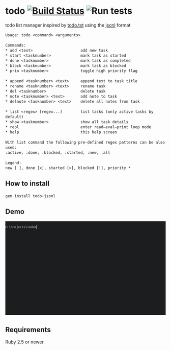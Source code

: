 # todo [![Build Status](https://travis-ci.org/gaborbata/todo.svg?branch=master)](https://travis-ci.org/gaborbata/todo) ![Run tests](https://github.com/gaborbata/todo/workflows/Run%20tests/badge.svg)

todo list manager inspired by [todo.txt](http://todotxt.org) using the [jsonl](http://jsonlines.org) format

```
Usage: todo <command> <arguments>

Commands:
* add <text>                     add new task
* start <tasknumber>             mark task as started
* done <tasknumber>              mark task as completed
* block <tasknumber>             mark task as blocked
* prio <tasknumber>              toggle high priority flag

* append <tasknumber> <text>     append text to task title
* rename <tasknumber> <text>     rename task
* del <tasknumber>               delete task
* note <tasknumber> <text>       add note to task
* delnote <tasknumber> <text>    delete all notes from task

* list <regex> [regex...]        list tasks (only active tasks by default)
* show <tasknumber>              show all task details
* repl                           enter read–eval–print loop mode
* help                           this help screen

With list command the following pre-defined regex patterns can be also used:
:active, :done, :blocked, :started, :new, :all

Legend:
new [ ], done [x], started [>], blocked [!], priority *
```

## How to install

```
gem install todo-jsonl
```

## Demo

![todo](todo.gif)

## Requirements

Ruby 2.5 or newer
